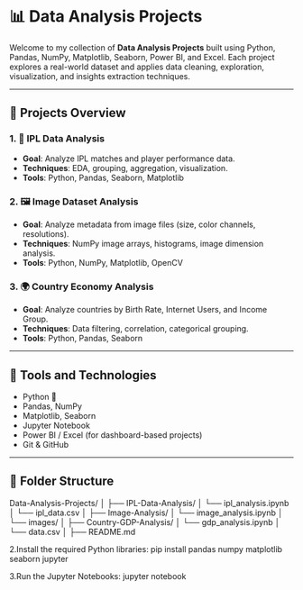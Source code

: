# 📊 Data Analysis Projects

Welcome to my collection of **Data Analysis Projects** built using Python, Pandas, NumPy, Matplotlib, Seaborn, Power BI, and Excel. Each project explores a real-world dataset and applies data cleaning, exploration, visualization, and insights extraction techniques.

---

## 🧠 Projects Overview

### 1. 📁 IPL Data Analysis
- **Goal**: Analyze IPL matches and player performance data.
- **Techniques**: EDA, grouping, aggregation, visualization.
- **Tools**: Python, Pandas, Seaborn, Matplotlib

### 2. 🖼️ Image Dataset Analysis
- **Goal**: Analyze metadata from image files (size, color channels, resolutions).
- **Techniques**: NumPy image arrays, histograms, image dimension analysis.
- **Tools**: Python, NumPy, Matplotlib, OpenCV

### 3. 🌍 Country Economy Analysis
- **Goal**: Analyze countries by Birth Rate, Internet Users, and Income Group.
- **Techniques**: Data filtering, correlation, categorical grouping.
- **Tools**: Python, Pandas, Seaborn

---

## 🔧 Tools and Technologies

- Python 🐍
- Pandas, NumPy
- Matplotlib, Seaborn
- Jupyter Notebook
- Power BI / Excel (for dashboard-based projects)
- Git & GitHub

---

## 📁 Folder Structure

Data-Analysis-Projects/
│
├── IPL-Data-Analysis/
│ └── ipl_analysis.ipynb
│ └── ipl_data.csv
│
├── Image-Analysis/
│ └── image_analysis.ipynb
│ └── images/
│
├── Country-GDP-Analysis/
│ └── gdp_analysis.ipynb
│ └── data.csv
│
├── README.md

2.Install the required Python libraries:
pip install pandas numpy matplotlib seaborn jupyter

3.Run the Jupyter Notebooks:
jupyter notebook





